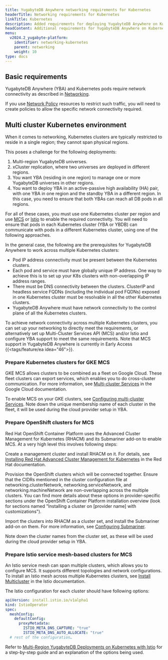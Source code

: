 ```yaml
---
title: YugabyteDB Anywhere networking requirements for Kubernetes
headerTitle: Networking requirements for Kubernetes
linkTitle: Kubernetes
description: Added requirements for deploying YugabyteDB Anywhere on Kubernetes.
headContent: Additional requirements for YugabyteDB Anywhere on Kubernetes
menu:
  v2024.2_yugabyte-platform:
    identifier: networking-kubernetes
    parent: networking
    weight: 10
type: docs
---
```


## Basic requirements

YugabyteDB Anywhere (YBA) and Kubernetes pods require network connectivity as described in [Networking](../networking/).

If you use [Network Policy](https://kubernetes.io/docs/concepts/services-networking/network-policies/) resources to restrict such traffic, you will need to create policies to allow the specific network connectivity required.

## Multi cluster Kubernetes environment

When it comes to networking, Kubernetes clusters are typically restricted to reside in a single region; they cannot span physical regions.

This poses a challenge for the following deployments:

1. Multi-region YugabyteDB universes.
1. xCluster replication, where two universes are deployed in different regions.
1. You want YBA (residing in one region) to manage one or more YugabyteDB universes in other regions.
1. You want to deploy YBA in an active-passive high availability (HA) pair, with one YBA in one region and the standby YBA in a different region. In this case, you need to ensure that both YBAs can reach all DB pods in all regions.

For all of these cases, you must use one Kubernetes cluster per region and use [MCS](https://multicluster.sigs.k8s.io/concepts/multicluster-services-api/) or [Istio](https://istio.io/) to enable the required connectivity. You will need to ensure that pods in each Kubernetes cluster (YBA or YBDB) can communicate with pods in a different Kubernetes cluster, using one of the following approaches.

In the general case, the following are the prerequisites for YugabyteDB Anywhere to work across multiple Kubernetes clusters:

- Pod IP address connectivity must be present between the Kubernetes clusters.
- Each pod and service must have globally unique IP address. One way to achieve this is to set up your K8s clusters with non-overlapping IP address ranges.
- There must be DNS connectivity between the clusters. ClusterIP and headless service FQDNs (including the individual pod FQDNs) exposed in one Kubernetes cluster must be resolvable in all the other Kubernetes clusters.
- YugabyteDB Anywhere must have network connectivity to the control plane of all the Kubernetes clusters.

To achieve network connectivity across multiple Kubernetes clusters, you can set up your networking to directly meet the requirements, or alternatively set up Multi-Cluster Services API (MCS) and/or Istio and configure YBA support to meet the same requirements. Note that MCS support in YugabyteDB Anywhere is currently in Early Access {{<tags/feature/ea idea="46">}}.

### Prepare Kubernetes clusters for GKE MCS

GKE MCS allows clusters to be combined as a fleet on Google Cloud. These fleet clusters can export services, which enables you to do cross-cluster communication. For more information, see [Multi-cluster Services](https://cloud.google.com/kubernetes-engine/docs/concepts/multi-cluster-services) in the Google Cloud documentation.

To enable MCS on your GKE clusters, see [Configuring multi-cluster Services](https://cloud.google.com/kubernetes-engine/docs/how-to/multi-cluster-services). Note down the unique membership name of each cluster in the fleet, it will be used during the cloud provider setup in YBA.

### Prepare OpenShift clusters for MCS

Red Hat OpenShift Container Platform uses the Advanced Cluster Management for Kubernetes (RHACM) and its Submariner add-on to enable MCS. At a very high level this involves following steps:

Create a management cluster and install RHACM on it. For details, see [Installing Red Hat Advanced Cluster Management for Kubernetes](https://access.redhat.com/documentation/en-us/red_hat_advanced_cluster_management_for_kubernetes/2.1/html/install/installing) in the Red Hat documentation.

Provision the OpenShift clusters which will be connected together. Ensure that the CIDRs mentioned in the cluster configuration file at networking.clusterNetwork, networking.serviceNetwork, and networking.machineNetwork are non-overlapping across the multiple clusters. You can find more details about these options in provider-specific sections under the OpenShift Container Platform installation overview (look for sections named "Installing a cluster on [provider name] with customizations").

Import the clusters into RHACM as a cluster set, and install the Submariner add-on on them. For more information, see [Configuring Submariner](https://access.redhat.com/documentation/en-us/red_hat_advanced_cluster_management_for_kubernetes/2.7/html/add-ons/add-ons-overview#configuring-submariner).

Note down the cluster names from the cluster set, as these will be used during the cloud provider setup in YBA.

### Prepare Istio service mesh-based clusters for MCS

An Istio service mesh can span multiple clusters, which allows you to configure MCS. It supports different topologies and network configurations. To install an Istio mesh across multiple Kubernetes clusters, see [Install Multicluster](https://istio.io/latest/docs/setup/install/multicluster/) in the Istio documentation.

The Istio configuration for each cluster should have following options:

```yaml
apiVersion: install.istio.io/v1alpha1
kind: IstioOperator
spec:
  meshConfig:
    defaultConfig:
      proxyMetadata:
        ISTIO_META_DNS_CAPTURE: "true"
        ISTIO_META_DNS_AUTO_ALLOCATE: "true"
  # rest of the configuration…
```

Refer to [Multi-Region YugabyteDB Deployments on Kubernetes with Istio](https://www.yugabyte.com/blog/multi-region-yugabytedb-deployments-on-kubernetes-with-istio/) for a step-by-step guide and an explanation of the options being used.
